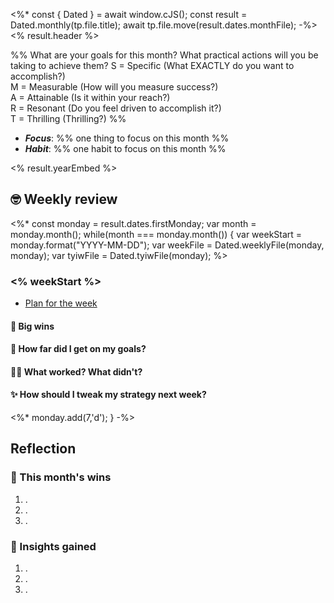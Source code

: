 <%* const { Dated } = await window.cJS();
const result = Dated.monthly(tp.file.title);
await tp.file.move(result.dates.monthFile);
-%><% result.header %>

%% What are your goals for this month?
What practical actions will you be taking to achieve them?
S = Specific (What EXACTLY do you want to accomplish?)  
M = Measurable (How will you measure success?)  
A = Attainable (Is it within your reach?)  
R = Resonant (Do you feel driven to accomplish it?)  
T = Thrilling (Thrilling?)
%%

- ***Focus***:  %% one thing to focus on this month %%
- ***Habit***:  %% one habit to focus on this month %%

<% result.yearEmbed %>

## 🤓 Weekly review
<%* const monday = result.dates.firstMonday;
  var month = monday.month();
  while(month === monday.month()) {
    var weekStart = monday.format("YYYY-MM-DD");
    var weekFile = Dated.weeklyFile(monday, monday);
    var tyiwFile = Dated.tyiwFile(monday);
%>
### <% weekStart %>
- [Plan for the week](<% weekFile %>)

#### 🎉 Big wins 
#### 🎯 How far did I get on my goals?
#### 👩‍🎓 What worked? What didn't?
#### ✨ How should I tweak my strategy next week?


<%* monday.add(7,'d');
}
-%>

## Reflection

### 🎉 This month's wins
1. .
2. . 
3. . 

### 🙌 Insights gained
1. .
2. .
3. .
